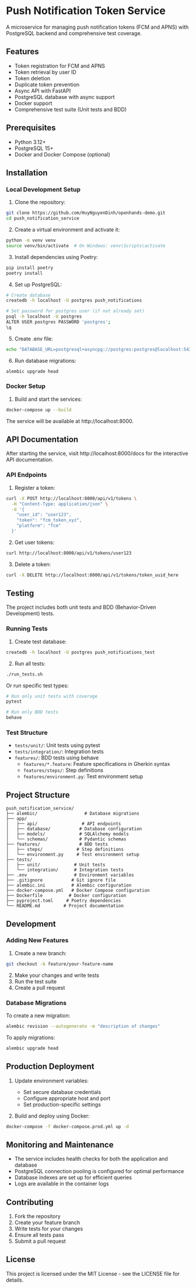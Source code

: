 # Push Notification Token Service

A microservice for managing push notification tokens (FCM and APNS) with PostgreSQL backend and comprehensive test coverage.

## Features

- Token registration for FCM and APNS
- Token retrieval by user ID
- Token deletion
- Duplicate token prevention
- Async API with FastAPI
- PostgreSQL database with async support
- Docker support
- Comprehensive test suite (Unit tests and BDD)

## Prerequisites

- Python 3.12+
- PostgreSQL 15+
- Docker and Docker Compose (optional)

## Installation

### Local Development Setup

1. Clone the repository:
```bash
git clone https://github.com/HuyNguyenDinh/openhands-demo.git
cd push_notification_service
```

2. Create a virtual environment and activate it:
```bash
python -m venv venv
source venv/bin/activate  # On Windows: venv\Scripts\activate
```

3. Install dependencies using Poetry:
```bash
pip install poetry
poetry install
```

4. Set up PostgreSQL:
```bash
# Create database
createdb -h localhost -U postgres push_notifications

# Set password for postgres user (if not already set)
psql -h localhost -U postgres
ALTER USER postgres PASSWORD 'postgres';
\q
```

5. Create .env file:
```bash
echo "DATABASE_URL=postgresql+asyncpg://postgres:postgres@localhost:5432/push_notifications" > .env
```

6. Run database migrations:
```bash
alembic upgrade head
```

### Docker Setup

1. Build and start the services:
```bash
docker-compose up --build
```

The service will be available at http://localhost:8000.

## API Documentation

After starting the service, visit http://localhost:8000/docs for the interactive API documentation.

### API Endpoints

1. Register a token:
```bash
curl -X POST http://localhost:8000/api/v1/tokens \
  -H "Content-Type: application/json" \
  -d '{
    "user_id": "user123",
    "token": "fcm_token_xyz",
    "platform": "fcm"
  }'
```

2. Get user tokens:
```bash
curl http://localhost:8000/api/v1/tokens/user123
```

3. Delete a token:
```bash
curl -X DELETE http://localhost:8000/api/v1/tokens/token_uuid_here
```

## Testing

The project includes both unit tests and BDD (Behavior-Driven Development) tests.

### Running Tests

1. Create test database:
```bash
createdb -h localhost -U postgres push_notifications_test
```

2. Run all tests:
```bash
./run_tests.sh
```

Or run specific test types:

```bash
# Run only unit tests with coverage
pytest

# Run only BDD tests
behave
```

### Test Structure

- `tests/unit/`: Unit tests using pytest
- `tests/integration/`: Integration tests
- `features/`: BDD tests using behave
  - `features/*.feature`: Feature specifications in Gherkin syntax
  - `features/steps/`: Step definitions
  - `features/environment.py`: Test environment setup

## Project Structure

```
push_notification_service/
├── alembic/                  # Database migrations
├── app/
│   ├── api/                 # API endpoints
│   ├── database/           # Database configuration
│   ├── models/             # SQLAlchemy models
│   └── schemas/            # Pydantic schemas
├── features/               # BDD tests
│   ├── steps/             # Step definitions
│   └── environment.py     # Test environment setup
├── tests/
│   ├── unit/             # Unit tests
│   └── integration/      # Integration tests
├── .env                  # Environment variables
├── .gitignore           # Git ignore file
├── alembic.ini          # Alembic configuration
├── docker-compose.yml   # Docker Compose configuration
├── Dockerfile          # Docker configuration
├── pyproject.toml     # Poetry dependencies
└── README.md         # Project documentation
```

## Development

### Adding New Features

1. Create a new branch:
```bash
git checkout -b feature/your-feature-name
```

2. Make your changes and write tests
3. Run the test suite
4. Create a pull request

### Database Migrations

To create a new migration:
```bash
alembic revision --autogenerate -m "description of changes"
```

To apply migrations:
```bash
alembic upgrade head
```

## Production Deployment

1. Update environment variables:
   - Set secure database credentials
   - Configure appropriate host and port
   - Set production-specific settings

2. Build and deploy using Docker:
```bash
docker-compose -f docker-compose.prod.yml up -d
```

## Monitoring and Maintenance

- The service includes health checks for both the application and database
- PostgreSQL connection pooling is configured for optimal performance
- Database indexes are set up for efficient queries
- Logs are available in the container logs

## Contributing

1. Fork the repository
2. Create your feature branch
3. Write tests for your changes
4. Ensure all tests pass
5. Submit a pull request

## License

This project is licensed under the MIT License - see the LICENSE file for details.